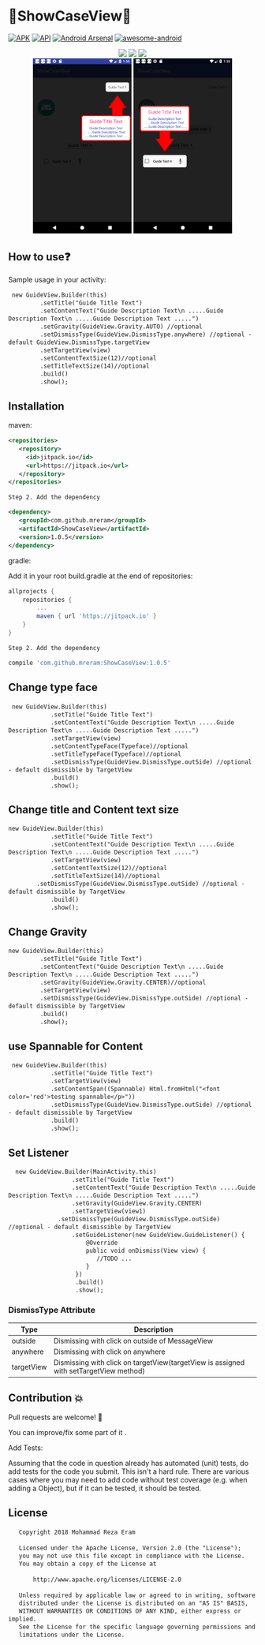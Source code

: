 # :flashlight:ShowCaseView:flashlight:

[![APK](https://img.shields.io/badge/APK-Demo-brightgreen.svg)](https://github.com/mreram/ShowCaseView/raw/master/demo-flatShowCaseView.apk)
[![API](https://img.shields.io/badge/API-11%2B-brightgreen.svg?style=flat)](https://android-arsenal.com/api?level=11) [![Android Arsenal](https://img.shields.io/badge/Android%20Arsenal-FlatShowCaseView-brightgreen.svg?style=flat)](https://android-arsenal.com/details/1/6713)
[![awesome-android](https://cdn.rawgit.com/sindresorhus/awesome/d7305f38d29fed78fa85652e3a63e154dd8e8829/media/badge.svg)](https://github.com/JStumpp/awesome-android#gui)

<p align="center">
<img src="./screenshots/Screenshot_2018-01-24-16-41-38.png" width="200"/>
<img src="./screenshots/Screenshot_2018-01-24-16-53-17.png" width="200"/>
<img src="./screenshots/Screenshot_2018-01-24-16-52-03.png" width="200"/>
<br/>
<img src="./screenshots/ShowCaseView_DrawableIndicator_1.png" width="200"/>
<img src="./screenshots/ShowCaseView_DrawableIndicator_2.png" width="200"/>

</p>

## How to use:question:

Sample usage in your activity:

     new GuideView.Builder(this)
             .setTitle("Guide Title Text")
             .setContentText("Guide Description Text\n .....Guide Description Text\n .....Guide Description Text .....")
             .setGravity(GuideView.Gravity.AUTO) //optional
             .setDismissType(GuideView.DismissType.anywhere) //optional - default GuideView.DismissType.targetView
             .setTargetView(view)
             .setContentTextSize(12)//optional
             .setTitleTextSize(14)//optional
             .build()
             .show();

## Installation
	
maven:

```xml
<repositories>
   <repository>
     <id>jitpack.io</id>
     <url>https://jitpack.io</url>
   </repository>
</repositories>
```
	Step 2. Add the dependency
```xml
<dependency>
   <groupId>com.github.mreram</groupId>
   <artifactId>ShowCaseView</artifactId>
   <version>1.0.5</version>
</dependency>
```
gradle:
	
Add it in your root build.gradle at the end of repositories:
```groovy	
allprojects {
	repositories {
		...
		maven { url 'https://jitpack.io' }
	}
}
```	
	Step 2. Add the dependency
```groovy	
compile 'com.github.mreram:ShowCaseView:1.0.5'
```
## Change type face

 	 new GuideView.Builder(this)
                .setTitle("Guide Title Text")
                .setContentText("Guide Description Text\n .....Guide Description Text\n .....Guide Description Text .....")
                .setTargetView(view)
                .setContentTypeFace(Typeface)//optional
                .setTitleTypeFace(Typeface)//optional
	            .setDismissType(GuideView.DismissType.outSide) //optional - default dismissible by TargetView
                .build()
                .show();
  
## Change title and Content text size

   	new GuideView.Builder(this)
                .setTitle("Guide Title Text")
                .setContentText("Guide Description Text\n .....Guide Description Text\n .....Guide Description Text .....")
                .setTargetView(view)
                .setContentTextSize(12)//optional
                .setTitleTextSize(14)//optional
		    .setDismissType(GuideView.DismissType.outSide) //optional - default dismissible by TargetView
                .build()
                .show();
		
## Change Gravity

	new GuideView.Builder(this)
             .setTitle("Guide Title Text")
             .setContentText("Guide Description Text\n .....Guide Description Text\n .....Guide Description Text .....")
             .setGravity(GuideView.Gravity.CENTER)//optional
             .setTargetView(view) 
	         .setDismissType(GuideView.DismissType.outSide) //optional - default dismissible by TargetView
             .build()
             .show();
	     
	     
## use Spannable for Content
	
	 new GuideView.Builder(this)
                .setTitle("Guide Title Text")
                .setTargetView(view)
                .setContentSpan((Spannable) Html.fromHtml("<font color='red'>testing spannable</p>"))
	            .setDismissType(GuideView.DismissType.outSide) //optional - default dismissible by TargetView
                .build()
                .show();
                	     
## Set Listener 
	
      new GuideView.Builder(MainActivity.this)
                      .setTitle("Guide Title Text")
                      .setContentText("Guide Description Text\n .....Guide Description Text\n .....Guide Description Text .....")
                      .setGravity(GuideView.Gravity.CENTER)
                      .setTargetView(view1)
		          .setDismissType(GuideView.DismissType.outSide) //optional - default dismissible by TargetView
                      .setGuideListener(new GuideView.GuideListener() {
                          @Override
                          public void onDismiss(View view) {
                             //TODO ...
                          }
                       })
                       .build()
                       .show();


### DismissType Attribute

| Type | Description |
| ------ | ------ |
| outside | Dismissing with click on outside of MessageView |
| anywhere | Dismissing with click on anywhere |
| targetView | Dismissing with click on targetView(targetView is assigned with setTargetView method) |


## Contribution :collision:

Pull requests are welcome! :clap:

You can improve/fix some part of it .

Add Tests:

Assuming that the code in question already has automated (unit) tests, do add tests for the code you submit.
This isn't a hard rule. There are various cases where you may need to add code without test coverage (e.g. when adding a Object), but if it can be tested, it should be tested.


## License
```
   Copyright 2018 Mohammad Reza Eram

   Licensed under the Apache License, Version 2.0 (the "License");
   you may not use this file except in compliance with the License.
   You may obtain a copy of the License at

       http://www.apache.org/licenses/LICENSE-2.0

   Unless required by applicable law or agreed to in writing, software
   distributed under the License is distributed on an "AS IS" BASIS,
   WITHOUT WARRANTIES OR CONDITIONS OF ANY KIND, either express or implied.
   See the License for the specific language governing permissions and
   limitations under the License.
   
   
